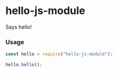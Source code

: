 # hello-js-module
Says hello!

### Usage
```js
const hello = require("hello-js-module");

hello.hello();
```